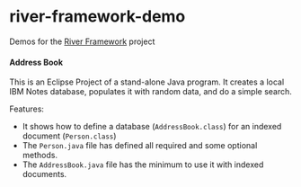 # river-framework-demo
Demos for the [River Framework](https://github.com/mariosotil/river-framework) project


#### Address Book
This is an Eclipse Project of a stand-alone Java program. It creates a local IBM Notes database, populates it with random data, and do a simple search. 

Features:
- It shows how to define a database (`AddressBook.class`) for an indexed document (`Person.class`)
- The `Person.java` file has defined all required and some optional methods.
- The `AddressBook.java` file has the minimum to use it with indexed documents. 


